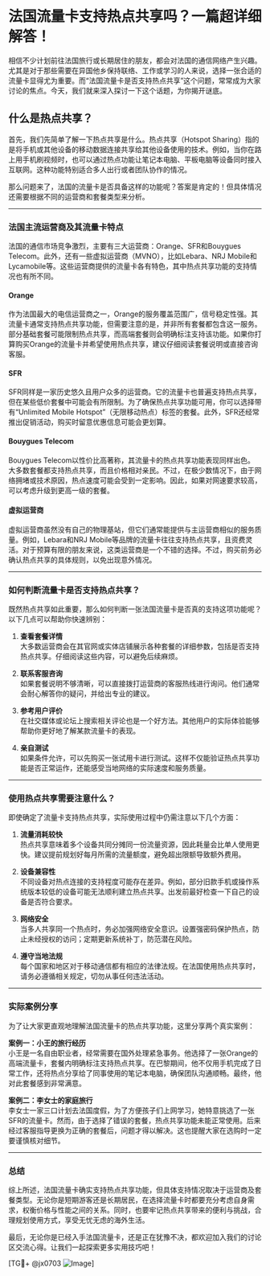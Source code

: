 # 法国流量卡支持热点共享吗？一篇超详细解答！

相信不少计划前往法国旅行或长期居住的朋友，都会对法国的通信网络产生兴趣。尤其是对于那些需要在异国他乡保持联络、工作或学习的人来说，选择一张合适的流量卡显得尤为重要。而“法国流量卡是否支持热点共享”这个问题，常常成为大家讨论的焦点。今天，我们就来深入探讨一下这个话题，为你揭开谜底。

## 什么是热点共享？

首先，我们先简单了解一下热点共享是什么。热点共享（Hotspot Sharing）指的是将手机或其他设备的移动数据连接共享给其他设备使用的技术。例如，当你在路上用手机刷视频时，也可以通过热点功能让笔记本电脑、平板电脑等设备同时接入互联网。这种功能特别适合多人出行或者团队协作的情况。

那么问题来了，法国的流量卡是否具备这样的功能呢？答案是肯定的！但具体情况还需要根据不同的运营商和套餐类型来分析。

---

### 法国主流运营商及其流量卡特点

法国的通信市场竞争激烈，主要有三大运营商：Orange、SFR和Bouygues Telecom。此外，还有一些虚拟运营商（MVNO），比如Lebara、NRJ Mobile和Lycamobile等。这些运营商提供的流量卡各有特色，其中热点共享功能的支持情况也有所不同。

#### Orange

作为法国最大的电信运营商之一，Orange的服务覆盖范围广，信号稳定性强。其流量卡通常支持热点共享功能，但需要注意的是，并非所有套餐都包含这一服务。部分基础套餐可能限制热点共享，而高端套餐则会明确标注支持该功能。如果你打算购买Orange的流量卡并希望使用热点共享，建议仔细阅读套餐说明或直接咨询客服。

#### SFR

SFR同样是一家历史悠久且用户众多的运营商。它的流量卡也普遍支持热点共享，但在某些低价套餐中可能会有所限制。为了确保热点共享功能可用，你可以选择带有“Unlimited Mobile Hotspot”（无限移动热点）标签的套餐。此外，SFR还经常推出促销活动，购买时留意优惠信息可能会更划算。

#### Bouygues Telecom

Bouygues Telecom以性价比高著称，其流量卡的热点共享功能表现同样出色。大多数套餐都支持热点共享，而且价格相对亲民。不过，在极少数情况下，由于网络拥堵或技术原因，热点速度可能会受到一定影响。因此，如果对网速要求较高，可以考虑升级到更高一级的套餐。

#### 虚拟运营商

虚拟运营商虽然没有自己的物理基站，但它们通常能提供与主运营商相似的服务质量。例如，Lebara和NRJ Mobile等品牌的流量卡往往支持热点共享，且资费灵活。对于预算有限的朋友来说，这类运营商是一个不错的选择。不过，购买前务必确认热点共享的具体规则，以免出现意外情况。

---

### 如何判断流量卡是否支持热点共享？

既然热点共享如此重要，那么如何判断一张法国流量卡是否真的支持这项功能呢？以下几点可以帮助你快速辨别：

1. **查看套餐详情**  
   大多数运营商会在其官网或实体店铺展示各种套餐的详细参数，包括是否支持热点共享。仔细阅读这些内容，可以避免后续麻烦。

2. **联系客服咨询**  
   如果套餐说明不够清晰，可以直接拨打运营商的客服热线进行询问。他们通常会耐心解答你的疑问，并给出专业的建议。

3. **参考用户评价**  
   在社交媒体或论坛上搜索相关评论也是一个好方法。其他用户的实际体验能够帮助你更好地了解某款流量卡的表现。

4. **亲自测试**  
   如果条件允许，可以先购买一张试用卡进行测试。这样不仅能验证热点共享功能是否正常运作，还能感受当地网络的实际速度和服务质量。

---

### 使用热点共享需要注意什么？

即使确定了流量卡支持热点共享，实际使用过程中仍需注意以下几个方面：

1. **流量消耗较快**  
   热点共享意味着多个设备共同分摊同一份流量资源，因此耗量会比单人使用更快。建议提前规划好每月所需的流量额度，避免超出限额导致额外费用。

2. **设备兼容性**  
   不同设备对热点连接的支持程度可能存在差异。例如，部分旧款手机或操作系统版本较低的设备可能无法顺利建立热点共享。出发前最好检查一下自己的设备是否符合要求。

3. **网络安全**  
   当多人共享同一个热点时，务必加强网络安全意识。设置强密码保护热点，防止未经授权的访问；定期更新系统补丁，防范潜在风险。

4. **遵守当地法规**  
   每个国家和地区对于移动通信都有相应的法律法规。在法国使用热点共享时，请务必遵循相关规定，切勿从事任何违法活动。

---

### 实际案例分享

为了让大家更直观地理解法国流量卡的热点共享功能，这里分享两个真实案例：

**案例一：小王的旅行经历**  
小王是一名自由职业者，经常需要在国外处理紧急事务。他选择了一张Orange的高端流量卡，套餐内明确标注支持热点共享。在巴黎期间，他不仅用手机完成了日常工作，还将热点分享给了同事使用的笔记本电脑，确保团队沟通顺畅。最终，他对此套餐感到非常满意。

**案例二：李女士的家庭旅行**  
李女士一家三口计划去法国度假，为了方便孩子们上网学习，她特意挑选了一张SFR的流量卡。然而，由于选择了错误的套餐，热点共享功能未能正常使用。后来经过客服指导更换为正确的套餐后，问题才得以解决。这也提醒大家在选购时一定要谨慎核对细节。

---

### 总结

综上所述，法国流量卡确实支持热点共享功能，但具体支持情况取决于运营商及套餐类型。无论你是短期游客还是长期居民，在选择流量卡时都要充分考虑自身需求，权衡价格与性能之间的关系。同时，也要牢记热点共享带来的便利与挑战，合理规划使用方式，享受无忧无虑的海外生活。

最后，无论你是已经入手法国流量卡，还是正在犹豫不决，都欢迎加入我们的讨论区交流心得。让我们一起探索更多实用技巧吧！

[TG💪+ @jx0703 ![Image](https://github.com/user-attachments/assets/dbca1d08-cadb-493c-b0ec-ad6f7a83f270)]